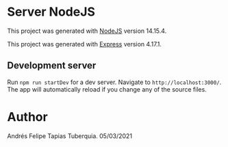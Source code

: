# Server NodeJS

This project was generated with [NodeJS](https://nodejs.org/es/) version 14.15.4.

This project was generated with [Express](https://expressjs.com/es/) version 4.17.1.


## Development server

Run `npm run startDev` for a dev server. Navigate to `http://localhost:3000/`. The app will automatically reload if you change any of the source files.

# Author

Andrés Felipe Tapias Tuberquia.
05/03/2021